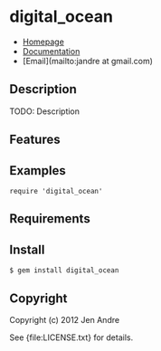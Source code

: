 # digital_ocean

* [Homepage](https://rubygems.org/gems/digital_ocean)
* [Documentation](http://rubydoc.info/gems/digital_ocean/frames)
* [Email](mailto:jandre at gmail.com)

## Description

TODO: Description

## Features

## Examples

    require 'digital_ocean'

## Requirements

## Install

    $ gem install digital_ocean

## Copyright

Copyright (c) 2012 Jen Andre

See {file:LICENSE.txt} for details.
